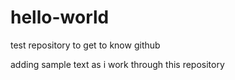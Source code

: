 # hello-world
test repository to get to know github

adding sample text as i work through this repository
